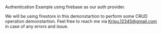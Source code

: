 Authentication Example using firebase as our auth provider. 

We will be using firestore in this demonstartion to perform some CRUD operation demonstartion. 
Feel free to reach me via Kripu.12345@gmail.com in case of any errors and issue. 